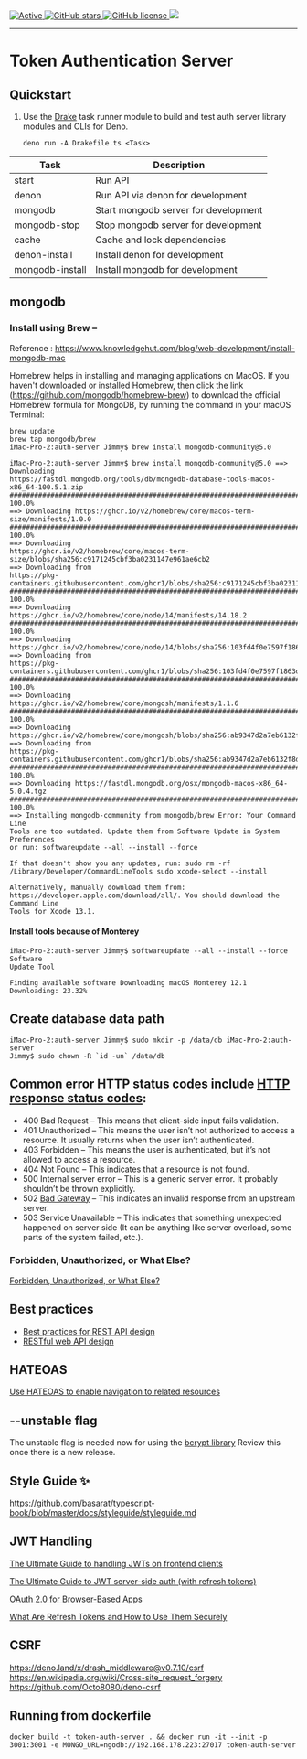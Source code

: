 <a href="">
     <img alt="Active" src="https://img.shields.io/badge/status-early%20development-orange?">
   </a>
   <a href="https://github.com/kjpou1/token-auth-server/stargazers">
     <img alt="GitHub stars" src="https://img.shields.io/github/stars/kjpou1/token-auth-server">
   </a>
   <a href="">
     <img alt="GitHub license" src="https://img.shields.io/github/license/kjpou1/token-auth-server" />
   </a>
   <a href="https://deno.land">
     <img src="https://img.shields.io/badge/deno-1.17.0-green?logo=deno"/>
   </a>

</div>

---

# Token Authentication Server

## Quickstart

1. Use the [Drake](https://github.com/srackham/drake) task runner module to
   build and test auth server library modules and CLIs for Deno.

       deno run -A Drakefile.ts <Task>

| Task            | Description                          |
| --------------- | ------------------------------------ |
| start           | Run API                              |
| denon           | Run API via denon for development    |
| mongodb         | Start mongodb server for development |
| mongodb-stop    | Stop mongodb server for development  |
| cache           | Cache and lock dependencies          |
| denon-install   | Install denon for development        |
| mongodb-install | Install mongodb for development      |

## mongodb

### Install using Brew –

Reference :
https://www.knowledgehut.com/blog/web-development/install-mongodb-mac

Homebrew helps in installing and managing applications on MacOS. If you haven't
downloaded or installed Homebrew, then click the link
(https://github.com/mongodb/homebrew-brew) to download the official Homebrew
formula for MongoDB, by running the command in your macOS Terminal:

```
brew update 
brew tap mongodb/brew
iMac-Pro-2:auth-server Jimmy$ brew install mongodb-community@5.0
```

```
iMac-Pro-2:auth-server Jimmy$ brew install mongodb-community@5.0 ==> Downloading
https://fastdl.mongodb.org/tools/db/mongodb-database-tools-macos-x86_64-100.5.1.zip
######################################################################## 100.0%
==> Downloading https://ghcr.io/v2/homebrew/core/macos-term-size/manifests/1.0.0
######################################################################## 100.0%
==> Downloading
https://ghcr.io/v2/homebrew/core/macos-term-size/blobs/sha256:c9171245cbf3ba0231147e961ae6cb2
==> Downloading from
https://pkg-containers.githubusercontent.com/ghcr1/blobs/sha256:c9171245cbf3ba0231147e96
######################################################################## 100.0%
==> Downloading https://ghcr.io/v2/homebrew/core/node/14/manifests/14.18.2
######################################################################## 100.0%
==> Downloading
https://ghcr.io/v2/homebrew/core/node/14/blobs/sha256:103fd4f0e7597f1863dc94693baad9f0d5ea38c
==> Downloading from
https://pkg-containers.githubusercontent.com/ghcr1/blobs/sha256:103fd4f0e7597f1863dc9469
######################################################################## 100.0%
==> Downloading https://ghcr.io/v2/homebrew/core/mongosh/manifests/1.1.6
######################################################################## 100.0%
==> Downloading
https://ghcr.io/v2/homebrew/core/mongosh/blobs/sha256:ab9347d2a7eb6132f8d9171e65d3e0e2cf14cf6
==> Downloading from
https://pkg-containers.githubusercontent.com/ghcr1/blobs/sha256:ab9347d2a7eb6132f8d9171e
######################################################################## 100.0%
==> Downloading https://fastdl.mongodb.org/osx/mongodb-macos-x86_64-5.0.4.tgz
######################################################################## 100.0%
==> Installing mongodb-community from mongodb/brew Error: Your Command Line
Tools are too outdated. Update them from Software Update in System Preferences
or run: softwareupdate --all --install --force

If that doesn't show you any updates, run: sudo rm -rf
/Library/Developer/CommandLineTools sudo xcode-select --install

Alternatively, manually download them from:
https://developer.apple.com/download/all/. You should download the Command Line
Tools for Xcode 13.1.
```

#### Install tools because of Monterey

```
iMac-Pro-2:auth-server Jimmy$ softwareupdate --all --install --force Software
Update Tool

Finding available software Downloading macOS Monterey 12.1 Downloading: 23.32%
```

## Create database data path

```
iMac-Pro-2:auth-server Jimmy$ sudo mkdir -p /data/db iMac-Pro-2:auth-server
Jimmy$ sudo chown -R `id -un` /data/db
```

## Common error HTTP status codes include [HTTP response status codes](https://developer.mozilla.org/en-US/docs/Web/HTTP/Status):

- 400 Bad Request – This means that client-side input fails validation.
- 401 Unauthorized – This means the user isn’t not authorized to access a
  resource. It usually returns when the user isn’t authenticated.
- 403 Forbidden – This means the user is authenticated, but it’s not allowed to
  access a resource.
- 404 Not Found – This indicates that a resource is not found.
- 500 Internal server error – This is a generic server error. It probably
  shouldn’t be thrown explicitly.
- 502
  [Bad Gateway](https://developer.mozilla.org/en-US/docs/Web/HTTP/Status/502) –
  This indicates an invalid response from an upstream server.
- 503 Service Unavailable – This indicates that something unexpected happened on
  server side (It can be anything like server overload, some parts of the system
  failed, etc.).

### Forbidden, Unauthorized, or What Else?

[Forbidden, Unauthorized, or What Else?](https://auth0.com/blog/forbidden-unauthorized-http-status-codes/)

## Best practices

- [Best practices for REST API design](https://stackoverflow.blog/2020/03/02/best-practices-for-rest-api-design/#h-accept-and-respond-with-json)
- [RESTful web API design](https://docs.microsoft.com/en-us/azure/architecture/best-practices/api-design)

## HATEOAS

[Use HATEOAS to enable navigation to related resources](https://docs.microsoft.com/en-us/azure/architecture/best-practices/api-design#use-hateoas-to-enable-navigation-to-related-resources)

## --unstable flag

The unstable flag is needed now for using the
[bcrypt library](https://github.com/JamesBroadberry/deno-bcrypt/issues/24)
Review this once there is a new release.

## Style Guide ✨

https://github.com/basarat/typescript-book/blob/master/docs/styleguide/styleguide.md

## JWT Handling

[The Ultimate Guide to handling JWTs on frontend
clients](https://hasura.io/blog/best-practices-of-using-jwt-with-graphql/#silent_refresh)

[The Ultimate Guide to JWT server-side auth (with refresh tokens)](https://katifrantz.com/the-ultimate-guide-to-jwt-server-side-authentication-with-refresh-tokens)

[OAuth 2.0 for Browser-Based Apps](https://datatracker.ietf.org/doc/html/draft-ietf-oauth-browser-based-apps#section-8)

[What Are Refresh Tokens and How to Use Them Securely](https://auth0.com/blog/refresh-tokens-what-are-they-and-when-to-use-them/)

## CSRF

https://deno.land/x/drash_middleware@v0.7.10/csrf
https://en.wikipedia.org/wiki/Cross-site_request_forgery
https://github.com/Octo8080/deno-csrf

## Running from dockerfile

```
docker build -t token-auth-server . && docker run -it --init -p 3001:3001 -e MONGO_URL=ngodb://192.168.178.223:27017 token-auth-server
```
